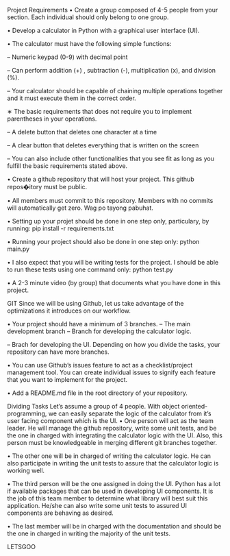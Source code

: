 Project Requirements
• Create a group composed of 4-5 people from your section. Each individual should only belong to one group.

• Develop a calculator in Python with a graphical user interface (UI).

• The calculator must have the following simple functions:

– Numeric keypad (0-9) with decimal point

– Can perform addition (+) , subtraction (-), multiplication (x), and division (%).

– Your calculator should be capable of chaining multiple operations together and it must execute them in the correct order.

∗ The basic requirements that does not require you to implement parentheses in your operations.

– A delete button that deletes one character at a time

– A clear button that deletes everything that is written on the screen

– You can also include other functionalities that you see fit as long as you fulfill the basic requirements stated above.

• Create a github repository that will host your project. This github repos�itory must be public.

• All members must commit to this repository. Members with no commits will automatically get zero. Wag po tayong pabuhat.

• Setting up your projet should be done in one step only, particulary, by running: pip install -r requirements.txt

• Running your project should also be done in one step only: python main.py

• I also expect that you will be writing tests for the project. I should be able to run these tests using one command only: python test.py

• A 2-3 minute video (by group) that documents what you have done in this project.

GIT
Since we will be using Github, let us take advantage of the optimizations it introduces on our workflow.

• Your project should have a minimum of 3 branches. – The main development branch – Branch for developing the calculator logic.

– Brach for developing the UI. Depending on how you divide the tasks, your repository can have more branches.

• You can use Github’s issues feature to act as a checklist/project management tool. You can create individual issues to signify each feature that you want to implement for the project.

• Add a README.md file in the root directory of your repository.

Dividing Tasks
Let’s assume a group of 4 people. With object oriented-programming, we can easily separate the logic of the calculator from it’s user facing component which is the UI. • One person will act as the team leader. He will manage the github repository, write some unit tests, and be the one in charged with integrating the calculator logic with the UI. Also, this person must be knowledgeable in merging different git branches together.

• The other one will be in charged of writing the calculator logic. He can also participate in writing the unit tests to assure that the calculator logic is working well.

• The third person will be the one assigned in doing the UI. Python has a lot if available packages that can be used in developing UI components. It is the job of this team member to determine what library will best suit this application. He/she can also write some unit tests to assured UI components are behaving as desired.

• The last member will be in charged with the documentation and should be the one in charged in writing the majority of the unit tests.

LETSGOO
